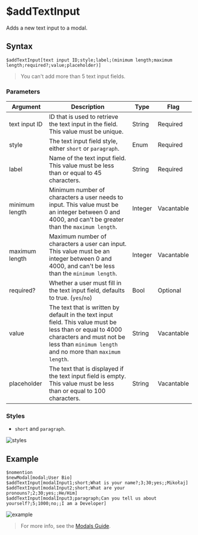 # $addTextInput
Adds a new text input to a modal.

## Syntax
```
$addTextInput[text input ID;style;label;(minimum length;maximum length;required?;value;placeholder)]
```
> You can't add more than 5 text input fields.

### Parameters

| Argument         | Description                                                                                                        | Type    | Flag       |
|------------------|--------------------------------------------------------------------------------------------------------------------|---------|------------|
| text input ID    | ID that is used to retrieve the text input in the field. This value must be unique.                                | String  | Required   |
| style            | The text input field style, either `short` or `paragraph`.                                                         | Enum    | Required   |
| label            | Name of the text input field. This value must be less than or equal to 45 characters.                              | String  | Required   |
| minimum length   | Minimum number of characters a user needs to input. This value must be an integer between 0 and 4000, and can't be greater than the `maximum length`.  | Integer | Vacantable |
| maximum length   | Maximum number of characters a user can input. This value must be an integer between 0 and 4000, and can't be less than the `minimum length`.  | Integer | Vacantable |
| required?        | Whether a user must fill in the text input field, defaults to true. (`yes`/`no`)                                   | Bool    | Optional   |
| value            | The text that is written by default in the text input field. This value must be less than or equal to 4000 characters and must not be less than `minimum length` and no more than `maximum length`. | String  | Vacantable |
| placeholder      | The text that is displayed if the text input field is empty. This value must be less than or equal to 100 characters. | String  | Vacantable |



### Styles
- `short` and `paragraph`.

![styles](https://user-images.githubusercontent.com/113303649/209936324-5a9f1d2b-8eea-48d4-b3cb-749a6d68c2d2.png)


## Example
```
$nomention
$newModal[modal;User Bio]
$addTextInput[modalInput1;short;What is your name?;3;30;yes;;Mikołaj]
$addTextInput[modalInput2;short;What are your pronouns?;2;30;yes;;He/Him]
$addTextInput[modalInput3;paragraph;Can you tell us about yourself?;5;1000;no;;I am a Developer]
```
![example](https://user-images.githubusercontent.com/113303649/209936030-02352d16-a81f-486f-aa32-839c82f4fa6d.png)

> For more info, see the [Modals Guide](../guides/general/interactions/modals/aboutModals.md).
